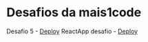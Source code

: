 # Desafios da mais1code
Desafio 5 - 
[Deploy](https://mais1code-desafios-javascript.vercel.app/)
ReactApp desafio -
[Deploy](https://reactapp-cyan.vercel.app/)
